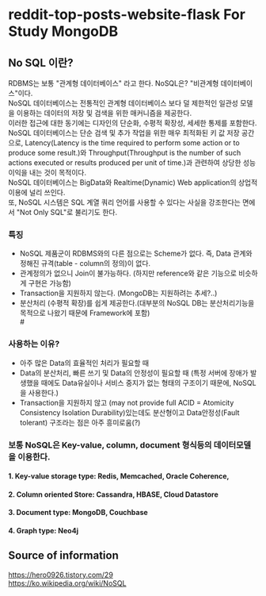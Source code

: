 # reddit-top-posts-website-flask For Study MongoDB
## No SQL 이란?
RDBMS는 보통 "관계형 데이터베이스" 라고 한다. NoSQL은? "비관계형 데이터베이스"이다.<br>
NoSQL 데이터베이스는 전통적인 관계형 데이터베이스 보다 덜 제한적인 일관성 모델을 이용하는 데이터의 저장 및 검색을 위한 매커니즘을 제공한다.<br>
이러한 접근에 대한 동기에는 디자인의 단순화, 수평적 확장성, 세세한 통제를 포함한다.<br>
NoSQL 데이터베이스는 단순 검색 및 추가 작업을 위한 매우 최적화된 키 값 저장 공간으로, Latency(Latency is the time required to perform some action or to produce some result.)와 
Throughput(Throughput is the number of such actions executed or results produced per unit of time.)과 관련하여 상당한 성능 이익을 내는 것이 목적이다.<br>
NoSQL 데이터베이스는 BigData와 Realtime(Dynamic) Web application의 상업적 이용에 널리 쓰인다. <br>
또, NoSQL 시스템은 SQL 계열 쿼리 언어를 사용할 수 있다는 사실을 강조한다는 면에서 "Not Only SQL"로 불리기도 한다.<br>

### 특징
- NoSQL 제품군이 RDBMS와의 다른 점으로는 Scheme가 없다. 즉, Data 관계와 정해진 규격(table - column의 정의)이 없다.<br>
- 관계정의가 없으니 Join이 불가능하다. (하지만 reference와 같은 기능으로 비슷하게 구현은 가능함)<br>
- Transaction을 지원하지 않는다. (MongoDB는 지원하려는 추세?..) <br>
- 분산처리 (수평적 확장)를 쉽게 제공한다.(대부분의 NoSQL DB는 분산처리기능을 목적으로 나왔기 때문에 Framework에 포함)<br>#

### 사용하는 이유?
- 아주 많은 Data의 효율적인 처리가 필요할 때
- Data의 분산처리, 빠른 쓰기 및 Data의 안정성이 필요할 때 (특정 서버에 장애가 발생했을 때에도 Data유실이나 서비스 중지가 없는 형태의 구조이기 때문에, NoSQL을 사용한다.)<br>
- Transaction을 지원하지 않고 (may not provide full ACID = Atomicity Consistency Isolation Durability)있는데도 
분산형이고 Data안정성(Fault tolerant) 구조라는 점은 아주 흥미로움(?)<br>

### 보통 NoSQL은 Key-value, column, document 형식등의 데이터모델을 이용한다.<br>
#### 1. Key-value storage type: Redis, Memcached, Oracle Coherence, 
#### 2. Column oriented Store: Cassandra, HBASE, Cloud Datastore
#### 3. Document type: MongoDB, Couchbase
#### 4. Graph type: Neo4j

## Source of information
https://hero0926.tistory.com/29 <br>
https://ko.wikipedia.org/wiki/NoSQL <br>
